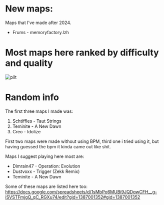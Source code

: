 # New maps:
Maps that I've made after 2024.
- Frums - memoryfactory.lzh

# Most maps here ranked by difficulty and quality
![pilt](https://github.com/user-attachments/assets/aefdd7b8-e996-4b40-9907-010444f105cf)

# Random info
The first three maps I made was:
1. Schtiffles - Taut Strings
2. Teminite - A New Dawn
3. Creo - Idolize

First two maps were made without using BPM, third one i tried using it, but having guessed the bpm it kinda came out like shit.

Maps I suggest playing here most are:
- Dimrain47 - Operation: Evolution
- Dustvoxx - Trigger (Zekk Remix)
- Teminite - A New Dawn

Some of these maps are listed here too: https://docs.google.com/spreadsheets/d/1sMbPo6MUBi9JQDqwCFH__g-iSVSTFmjgQ_qC_RGXu74/edit?gid=1387001352#gid=1387001352
